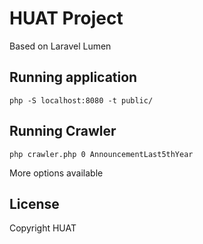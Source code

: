 # HUAT Project

Based on Laravel Lumen

## Running application

```
php -S localhost:8080 -t public/
```

## Running Crawler

```
php crawler.php 0 AnnouncementLast5thYear
```

More options available

## License

Copyright HUAT
